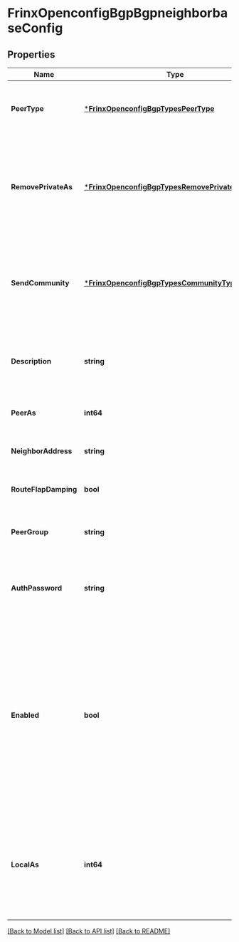# FrinxOpenconfigBgpBgpneighborbaseConfig

## Properties
Name | Type | Description | Notes
------------ | ------------- | ------------- | -------------
**PeerType** | [***FrinxOpenconfigBgpTypesPeerType**](frinx.openconfig.bgp.types.PeerType.md) | Optional[Explicitly designate the peer or peer group as internal (iBGP) or external (eBGP).] REF:Optional.empty | [optional] [default to null]
**RemovePrivateAs** | [***FrinxOpenconfigBgpTypesRemovePrivateAsOption**](frinx.openconfig.bgp.types.RemovePrivateAsOption.md) | Optional[Remove private AS numbers from updates sent to peers - when this leaf is not specified, the AS_PATH attribute should be sent to the peer unchanged] REF:Optional.empty | [optional] [default to null]
**SendCommunity** | [***FrinxOpenconfigBgpTypesCommunityType**](frinx.openconfig.bgp.types.CommunityType.md) | Optional[Specify which types of community should be sent to the neighbor or group. The default is to not send the community attribute] REF:Optional.empty | [optional] [default to null]
**Description** | **string** | Optional[An optional textual description (intended primarily for use with a peer or group] REF:Optional.empty | [optional] [default to null]
**PeerAs** | **int64** | Optional[AS number of the peer.] REF:Optional.empty | [optional] [default to null]
**NeighborAddress** | **string** | Optional[Address of the BGP peer, either in IPv4 or IPv6] REF:Optional.empty | [optional] [default to null]
**RouteFlapDamping** | **bool** | Optional[Enable route flap damping.] REF:Optional.empty | [optional] [default to null]
**PeerGroup** | **string** | Optional[The peer-group with which this neighbor is associated] REF:Optional.empty | [optional] [default to null]
**AuthPassword** | **string** | Optional[Configures an MD5 authentication password for use with neighboring devices.] REF:Optional.empty | [optional] [default to null]
**Enabled** | **bool** | Optional[Whether the BGP peer is enabled. In cases where the enabled leaf is set to false, the local system should not initiate connections to the neighbor, and should not respond to TCP connections attempts from the neighbor. If the state of the BGP session is ESTABLISHED at the time that this leaf is set to false, the BGP session should be ceased.] REF:Optional.empty | [optional] [default to null]
**LocalAs** | **int64** | Optional[The local autonomous system number that is to be used when establishing sessions with the remote peer or peer group, if this differs from the global BGP router autonomous system number.] REF:Optional.empty | [optional] [default to null]

[[Back to Model list]](../README.md#documentation-for-models) [[Back to API list]](../README.md#documentation-for-api-endpoints) [[Back to README]](../README.md)


